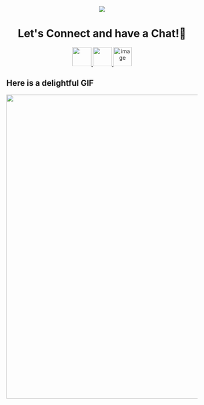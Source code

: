 <p align="center">
  <img src="https://capsule-render.vercel.app/api?text=Welcome!🚀&animation=fadeIn&type=waving&color=gradient&height=100"/>
</p>

<h1 align="center">
  Let's Connect and have a Chat!💬
</h1>

<p align="center">
<a href="https://ambra-portfolio.onrender.com/">
  <img height="50" src="https://user-images.githubusercontent.com/46517096/166972883-f5f1d88c-0246-4374-88ac-ded0f2cf0699.png"/>
</a>
<a href="https://www.linkedin.com/in/ambra-m-b897bb23b/">
  <img height="50" src="https://user-images.githubusercontent.com/46517096/166973395-19676cd8-f8ec-4abf-83ff-da8243505b82.png"/>
</a>
<a href="mailto:mihuambra@gmail.com">
  <img height="50" <img width="48" height="48" alt="image" src="https://github.com/user-attachments/assets/df133eaa-ed64-4fb2-b499-f96649320dec"/>
</a>
</p>

## Here is a delightful GIF 
<p align="center">
  <img src="https://media.giphy.com/media/v1.Y2lkPTc5MGI3NjExdTJpODZwZWNheHYzOTRwcHM3ajh5bWpxenpwM2VhM3NsdWVwMG83diZlcD12MV9naWZzX3NlYXJjaCZjdD1n/JqmupuTVZYaQX5s094/giphy.gif", width="800">
</p>
  



